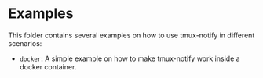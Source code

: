 # Examples

This folder contains several examples on how to use tmux-notify in different scenarios:

- ``docker``: A simple example on how to make tmux-notify work inside a docker container.
